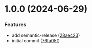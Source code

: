# 1.0.0 (2024-06-29)


### Features

* add semantic-release ([28ae423](https://github.com/KevinBonnoron/ngx-data-layout/commit/28ae4233597db9fc1bc8ae50efa9a0051bf510f1))
* initial commit ([76fa05f](https://github.com/KevinBonnoron/ngx-data-layout/commit/76fa05fabef279f7bd724e5a9f2a05f9a2cd66a6))
